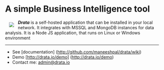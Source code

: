 
A simple Business Intelligence tool
=====

<a href="http://drata.io"><img src="https://github.com/maneeshpal/drata/wiki/images/logo_main.png" align="left" hspace="13" vspace="8"></a>

***Drata*** is a self-hosted application that can be installed in your local network. It integrates with MSSQL and MongoDB instances for data analysis. It is a Node JS application, that runs on Linux or Windows environment


***

* See [documentation] (http://github.com/maneeshpal/drata/wiki)
* Demo [http://drata.io/demo] (http://drata.io/demo)
* Contact me: admin@drata.io
